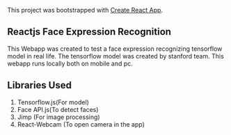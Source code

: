 This project was bootstrapped with [Create React App](https://github.com/facebook/create-react-app).

## Reactjs Face Expression Recognition

This Webapp was created to test a face expression recognizing tensorflow model in real life. The tensorflow model was created by stanford team.
This webapp runs locally both on mobile and pc.

## Libraries Used

1. Tensorflow.js(For model)
2. Face API.js(To detect faces)
3. Jimp (For image processing)
4. React-Webcam (To open camera in the app)
